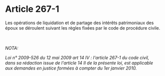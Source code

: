 # Article 267-1

<p>Les opérations de liquidation et de partage des intérêts patrimoniaux des époux se déroulent suivant les règles fixées par le code de procédure civile.</p><br/><br/><i>NOTA:<p>Loi n° 2009-526 du 12 mai 2009 art 14 IV : l'article 267-1 du code civil, dans sa rédaction issue de l'article 14 II de  la présente loi, est applicable aux demandes en justice formées à compter du 1er janvier 2010.</p></i>